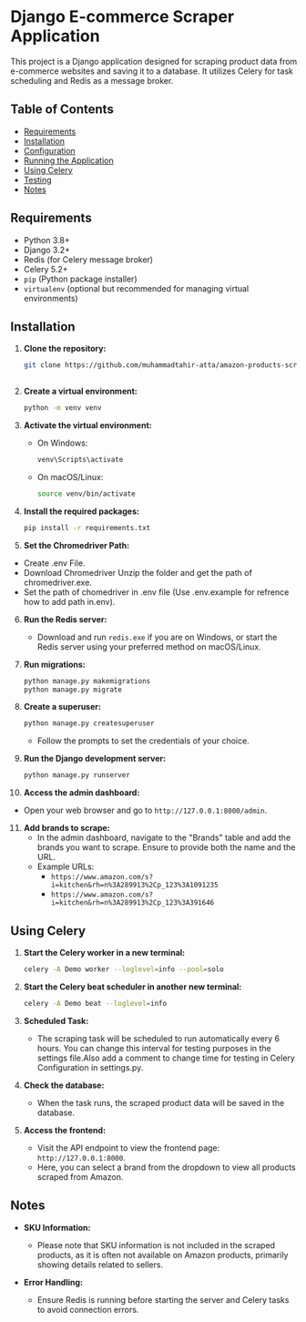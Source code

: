 
# Django E-commerce Scraper Application

This project is a Django application designed for scraping product data from e-commerce websites and saving it to a  database. It utilizes Celery for task scheduling and Redis as a message broker.

## Table of Contents
- [Requirements](#requirements)
- [Installation](#installation)
- [Configuration](#configuration)
- [Running the Application](#running-the-application)
- [Using Celery](#using-celery)
- [Testing](#testing)
- [Notes](#notes)

## Requirements

- Python 3.8+
- Django 3.2+
- Redis (for Celery message broker)
- Celery 5.2+
- `pip` (Python package installer)
- `virtualenv` (optional but recommended for managing virtual environments)

## Installation

1. **Clone the repository:**
   ```bash
   git clone https://github.com/muhammadtahir-atta/amazon-products-scrapper
  
   ```

2. **Create a virtual environment:**
   ```bash
   python -m venv venv
   ```

3. **Activate the virtual environment:**
   - On Windows:
     ```bash
     venv\Scripts\activate
     ```
   - On macOS/Linux:
     ```bash
     source venv/bin/activate
     ```

4. **Install the required packages:**
   ```bash
   pip install -r requirements.txt
   ```
5. **Set the Chromedriver Path:**

  - Create .env File.
  - Download Chromedriver Unzip the folder and  get the path of chromedriver.exe.
  - Set the path of chomedriver in .env file (Use .env.example for refrence how to add path in.env).

6. **Run the Redis server:**
   - Download and run `redis.exe` if you are on Windows, or start the Redis server using your preferred method on macOS/Linux.

7. **Run migrations:**
   ```bash
   python manage.py makemigrations
   python manage.py migrate
   ```

8. **Create a superuser:**
   ```bash
   python manage.py createsuperuser
   ```
   - Follow the prompts to set the credentials of your choice.

9. **Run the Django development server:**
   ```bash
   python manage.py runserver
   ```

10. **Access the admin dashboard:**
   - Open your web browser and go to `http://127.0.0.1:8000/admin`.

11. **Add brands to scrape:**
    - In the admin dashboard, navigate to the "Brands" table and add the brands you want to scrape. Ensure to provide both the name and the URL.
    - Example URLs:
      - `https://www.amazon.com/s?i=kitchen&rh=n%3A289913%2Cp_123%3A1091235`
      - `https://www.amazon.com/s?i=kitchen&rh=n%3A289913%2Cp_123%3A391646`

## Using Celery

1. **Start the Celery worker in a new terminal:**
   ```bash
   celery -A Demo worker --loglevel=info --pool=solo
   ```

2. **Start the Celery beat scheduler in another new terminal:**
   ```bash
   celery -A Demo beat --loglevel=info
   ```

3. **Scheduled Task:**
   - The scraping task will be scheduled to run automatically every 6 hours. You can change this interval for testing purposes in the settings file.Also add a comment to change time for testing in Celery Configuration in settings.py.

4. **Check the database:**
   - When the task runs, the scraped product data will be saved in the database.

5. **Access the frontend:**
   - Visit the API endpoint to view the frontend page: `http://127.0.0.1:8000`.
   - Here, you can select a brand from the dropdown to view all products scraped from Amazon.

## Notes

- **SKU Information:**
  - Please note that SKU information is not included in the scraped products, as it is often not available on Amazon products, primarily showing details related to sellers.

- **Error Handling:**
  - Ensure Redis  is running before starting the server and Celery tasks to avoid connection errors.



